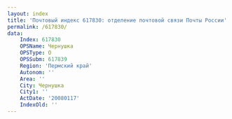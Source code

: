 ```yaml
---
layout: index
title: 'Почтовый индекс 617830: отделение почтовой связи Почты России'
permalink: /617830/
data:
    Index: 617830
    OPSName: Чернушка
    OPSType: О
    OPSSubm: 617839
    Region: 'Пермский край'
    Autonom: ''
    Area: ''
    City: Чернушка
    City1: ''
    ActDate: '20080117'
    IndexOld: ''
---
```

